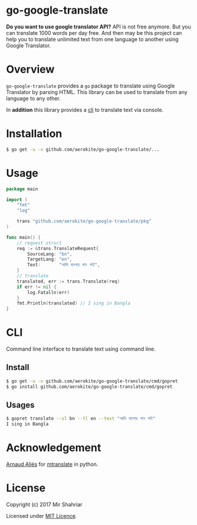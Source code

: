 <meta name='keywords' content='google translate, go translate, translator, bangla to english, gopret'>

# go-google-translate

**Do you want to use google translator API?** API is not free anymore. But you can translate 1000 words per day free. And then may be this project can help you to translate unlimited text from one language to another using Google Translator.

# Overview

`go-google-translate` provides a `go` package to translate using Google Translator by parsing HTML.  This library can be used to translate from any language to any other.

In **addition** this library provides a [cli](#cli) to translate text via console.

# Installation

```sh
$ go get -u -v github.com/aerokite/go-google-translate/...
```

# Usage
```go
package main

import (
	"fmt"
	"log"

	trans "github.com/aerokite/go-google-translate/pkg"
)

func main() {
	// request struct
	req := &trans.TranslateRequest{
		SourceLang: "bn",
		TargetLang: "en",
		Text:       "আমি বাংলায় গান গাই",
	}
	// translate
	translated, err := trans.Translate(req)
	if err != nil {
		log.Fatalln(err)
	}
	fmt.Println(translated) // I sing in Bangla
}
```

# CLI

Command line interface to translate text using command line.

## Install

```sh
$ go get -u -v github.com/aerokite/go-google-translate/cmd/gopret
$ go install github.com/aerokite/go-google-translate/cmd/gopret
```

## Usages

```sh
$ gopret translate --sl bn --tl en --text "আমি বাংলায় গান গাই"
I sing in Bangla
```

# Acknowledgement

[Arnaud Aliès](https://github.com/mouuff) for [mtranslate](https://github.com/mouuff/mtranslate) in python.

# License
Copyright (c) 2017 Mir Shahriar

Licensed under [MIT Licence](LICENSE).
